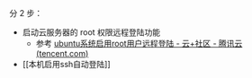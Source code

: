 

分 2 步：
- 启动云服务器的 root 权限远程登陆功能
	- 参考 [ubuntu系统启用root用户远程登陆 - 云+社区 - 腾讯云 (tencent.com)](https://cloud.tencent.com/developer/article/1496006)
- [[本机启用ssh自动登陆]]
